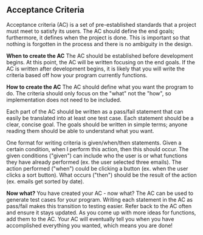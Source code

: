 ## Acceptance Criteria
Acceptance criteria (AC) is a set of pre-established standards that a project must meet to satisfy its users. The AC should define the end goals; furthermore, it defines when the project is done. This is important so that nothing is forgotten in the process and there is no ambiguity in the design.

**When to create the AC**
The AC should be established before development begins. At this point, the AC will be written focusing on the end goals. If the AC is written after development begins, it is likely that you will write the criteria based off how your program currently functions.

**How to create the AC**
The AC should define what you want the program to do. The criteria should only focus on the "what" not the "how", so implementation does not need to be included.

Each part of the AC should be written as a pass/fail statement that can easily be translated into at least one test case. Each statement should be a clear, concise goal. The goals should be written in simple terms; anyone reading them should be able to understand what you want.

One format for writing criteria is given/when/then statements. Given a certain condition, when I perform this action, then this should occur. The given conditions ("given") can include who the user is or what functions they have already performed (ex. the user selected three emails). The action performed ("when") could be clicking a button (ex. when the user clicks a sort button). What occurs ("then") should be the result of the action (ex. emails get sorted by date).

**Now what?**
You have created your AC - now what? The AC can be used to generate test cases for your program. Writing each statement in the AC as pass/fail makes this transition to testing easier. Refer back to the AC often and ensure it stays updated. As you come up with more ideas for functions, add them to the AC. Your AC will eventually tell you when you have accomplished everything you wanted, which means you are done!
